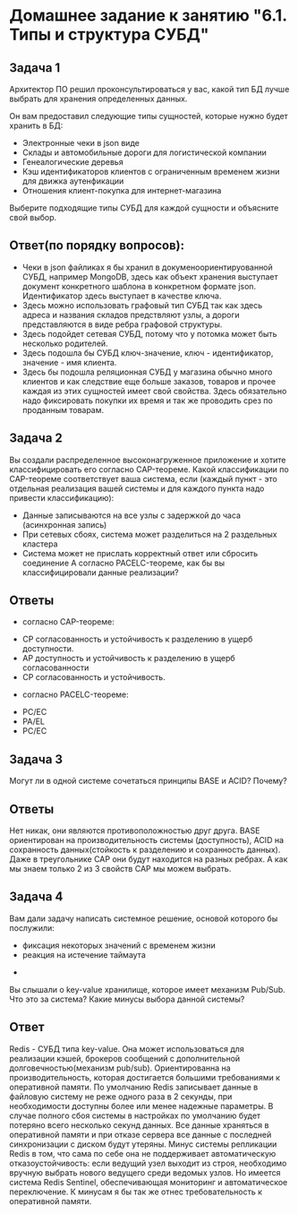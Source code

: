 # Домашнее задание к занятию "6.1. Типы и структура СУБД"

## Задача 1
Архитектор ПО решил проконсультироваться у вас, какой тип БД лучше выбрать для хранения определенных данных.

Он вам предоставил следующие типы сущностей, которые нужно будет хранить в БД:

- Электронные чеки в json виде
- Склады и автомобильные дороги для логистической компании
- Генеалогические деревья
- Кэш идентификаторов клиентов с ограниченным временем жизни для движка аутенфикации
- Отношения клиент-покупка для интернет-магазина

Выберите подходящие типы СУБД для каждой сущности и объясните свой выбор.

## Ответ(по порядку вопросов):

- Чеки в json файликах я бы хранил в докуменоориентируованной СУБД, например MongoDB, здесь как объект хранения выступает документ конкретного
шаблона в конкретном формате json. Идентификатор здесь выступает в качестве ключа.
- Здесь можно использовать графовый тип СУБД так как здесь адреса и названия складов предствляют узлы, а дороги представляются в виде ребра графовой структуры.
- Здесь подойдет сетевая СУБД, потому что у потомка может быть несколько родителей.
- Здесь подошла бы СУБД ключ-значение, ключ - идентификатор, значение - имя клиента.
- Здесь бы подошла реляционная СУБД у магазина обычно много клиентов и как следствие еще больше заказов, товаров и прочее
каждая из этих сущностей имеет свой свойства. Здесь обязательно надо фиксировать покупки их время и так же проводить срез по проданным товарам.




## Задача 2

Вы создали распределенное высоконагруженное приложение и хотите классифицировать его согласно CAP-теореме. Какой классификации по CAP-теореме соответствует ваша система, если (каждый пункт - это отдельная реализация вашей системы и для каждого пункта надо привести классификацию):

* Данные записываются на все узлы с задержкой до часа (асинхронная запись)
* При сетевых сбоях, система может разделиться на 2 раздельных кластера
* Система может не прислать корректный ответ или сбросить соединение
А согласно PACELC-теореме, как бы вы классифицировали данные реализации?

## Ответы

- согласно CAP-теореме:
 * CP согласованность и устойчивость к разделению в ущерб доступности.
 * AP доступность и устойчивость к разделению в ущерб согласованности
 * CP согласованность и устойчивость.

- согласно PACELC-теореме:
 * PC/EC
 * PA/EL
 * PC/EC
 
## Задача 3

Могут ли в одной системе сочетаться принципы BASE и ACID? Почему?

## Ответы

Нет никак, они являются противоположностью друг друга. BASE ориентирован на производительность системы (доступность), 
ACID на сохранность данных(стойкость к разделению и сохранность данных). Даже в треугольнике CAP они будут находится на разных ребрах.
А как мы знаем только 2 из 3 свойств CAP мы можем выбрать.


## Задача 4 

Вам дали задачу написать системное решение, основой которого бы послужили:

* фиксация некоторых значений с временем жизни
* реакция на истечение таймаута
-
Вы слышали о key-value хранилище, которое имеет механизм Pub/Sub. Что это за система? Какие минусы выбора данной системы?

## Ответ

Redis - СУБД типа key-value.
Она может использоваться для реализации кэшей, брокеров сообщений с дополнительной долговечностью(механизм pub/sub).
Ориентированна на производительность, которая достигается большими требованиями к оперативной памяти.
По умолчанию Redis записывает данные в файловую систему не реже одного раза в 2 секунды, при необходимости доступны более или менее надежные параметры. 
В случае полного сбоя системы в настройках по умолчанию будет потеряно всего несколько секунд данных.
Все данные храняться в оперативной памяти и при отказе сервера все данные с последней синхронизации с диском будут утеряны.
Минус системы репликации Redis в том, что сама по себе она не поддерживает автоматическую отказоустойчивость: если ведущий узел выходит из строя, необходимо вручную выбрать нового ведущего среди ведомых узлов. 
Но имеется система Redis Sentinel, обеспечивающая мониторинг и автоматическое переключение.
К минусам я бы так же отнес требовательность к оперативной памяти.




